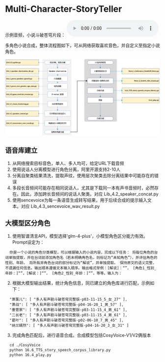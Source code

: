 
# Multi-Character-StoryTeller

示例音频，小说斗破苍穹片段：
<audio controls>
  <source src="斗破苍穹-5-Part.wav" type="audio/mpeg">
</audio>

多角色小说合成，整体流程图如下，可从网络获取喜欢音色，并自定义至指定小说角色。

![流程图](./流程图.jpg)

## 语音库建立

1. 从网络搜索目标音色，单人、多人均可，给定URL下载音频
2. 使用说话人分离模型进行角色分离，阿里开源支持2-10人
3. 分离自聚类结果清洗，提取声纹，使用层次聚类去除分离结果中可能存在的错误
4. 多段长音频间可能存在相同说话人，尤其是下载同一本有声书音频时，必然存在。因此，添加跨长音频间的说话人聚类。对应 Lib_4.2_speaker_concat.py
5. 使用sencevoice为每一条语音生成转写结果，用于后续合成的提示输入文本。对应 Lib_4.3_sencevoice_wav_result.py

## 大模型区分角色

1. 使用智谱清言API，模型选择'glm-4-plus'，小模型角色区分能力有效。Prompt设定为：
```
  你是一个小说的角色分类模型，可以根据输入的小说内容，完成以下任务： 将每位角色的台词单独提取，并在台词前添加角色名（若未明确角色名，则标记为“未知角色”），并评估角色的性别、年龄。 将所有非角色台词的部分标记为“解说”，并单独提取。 保持原文的语义完整，不遗漏任何信息。输出顺本遵循文本输入顺序。输出格式举例：[解说]：“”， [角色1_性别_年龄：]“”，[解说：]“”， [角色2_性别_年龄：]“”，等等。输入为：
```

2. 根据大模型输出结果，统计角色信息，同已建立的角色库进行匹配，示例如下：
```
  "萧薰儿": [ "多人有声剧斗破苍穹完整版-p03-11-15_5_女_27" ],
  "萧战": [ "多人有声剧斗破苍穹完整版-p04-16-20_1_男_57" ],
  "墨管家": [ "多人有声剧斗破苍穹完整版-p03-11-15_4_男_61" ],
  "二长老": [ "多人有声剧斗破苍穹完整版-p03-11-15_4_男_61" ],
  "葛叶": [ "多人有声剧斗破苍穹完整版-p02-06-10_7_男_45" ],
  "纳兰嫣然": [ "多人有声剧斗破苍穹完整版-p04-16-20_3_女_31" ]
```

3. 完成角色匹配后，进行语音合成。合成模型包括CosyVoice-V1/V2俩版本
```
  cd ./CosyVoice
  python 16.6_TTS_story_speech_corpus_library.py
  python 16.4_play.py
```
